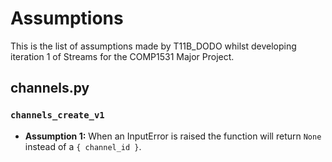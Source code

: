 # Assumptions
This is the list of assumptions made by T11B_DODO whilst developing iteration 1 of Streams for the COMP1531 Major Project.
## channels.py
### `channels_create_v1`
* **Assumption 1:** When an InputError is raised the function will return `None` instead of a `{ channel_id }`.